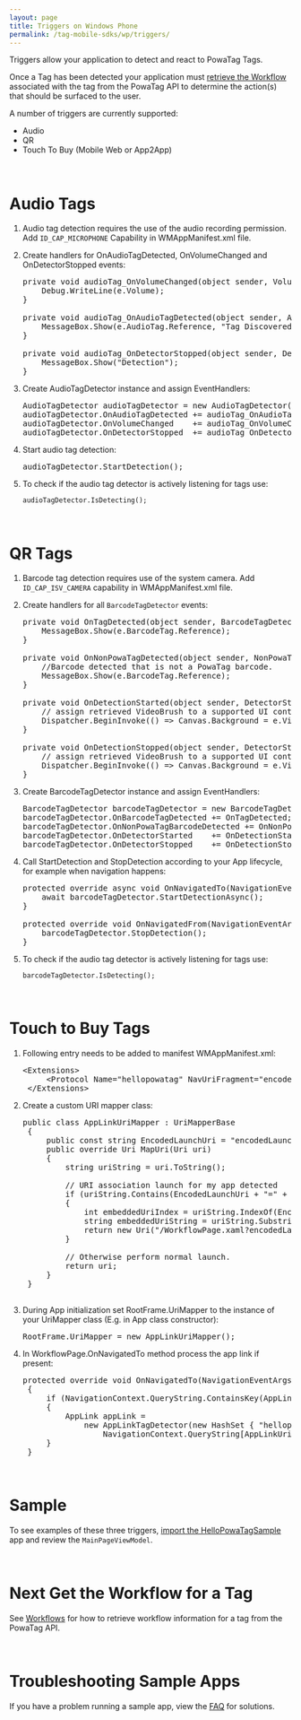 ```yaml
---
layout: page
title: Triggers on Windows Phone
permalink: /tag-mobile-sdks/wp/triggers/
---
```


Triggers allow your application to detect and react to PowaTag Tags.

Once a Tag has been detected your application must [retrieve the Workflow]({{site.baseurl}}/tag-mobile-sdks/wp/workflows/) associated with the tag from the PowaTag API to determine the action(s) that should be surfaced to the user.

A number of triggers are currently supported:

* Audio
* QR
* Touch To Buy (Mobile Web or App2App)

<br />

# Audio Tags

1. Audio tag detection requires the use of the audio recording permission. Add <code>ID_CAP_MICROPHONE</code> Capability in WMAppManifest.xml file.


2. Create handlers for OnAudioTagDetected, OnVolumeChanged and OnDetectorStopped events:

    <pre>private void audioTag_OnVolumeChanged(object sender, VolumeChangedEventArgs e) {
       Debug.WriteLine(e.Volume);
   }

   private void audioTag_OnAudioTagDetected(object sender, AudioTagDetectedEventArgs e) {
       MessageBox.Show(e.AudioTag.Reference, "Tag Discovered");
   }

   private void audioTag_OnDetectorStopped(object sender, DetectorStoppedEventArgs e) {
       MessageBox.Show("Detection");
   }</pre>

3. Create AudioTagDetector instance and assign EventHandlers:

    <pre>AudioTagDetector audioTagDetector = new AudioTagDetector();
   audioTagDetector.OnAudioTagDetected += audioTag_OnAudioTagDetected;
   audioTagDetector.OnVolumeChanged    += audioTag_OnVolumeChanged;
   audioTagDetector.OnDetectorStopped  += audioTag_OnDetectorStopped;</pre>

4. Start audio tag detection:

    <pre>audioTagDetector.StartDetection();</pre>

5. To check if the audio tag detector is actively listening for tags use:

	<code>audioTagDetector.IsDetecting();</code>

<br />


# QR Tags

1. Barcode tag detection requires use of the system camera. Add <code>ID_CAP_ISV_CAMERA</code> capability in WMAppManifest.xml file.

2. Create handlers for all <code>BarcodeTagDetector</code> events:

    <pre>private void OnTagDetected(object sender, BarcodeTagDetectedEventArgs e) {
       MessageBox.Show(e.BarcodeTag.Reference);
   }
   
   private void OnNonPowaTagDetected(object sender, NonPowaTagBarcodeDetectedEventArgs e) {
       //Barcode detected that is not a PowaTag barcode.
       MessageBox.Show(e.BarcodeTag.Reference);
   }
   
   private void OnDetectionStarted(object sender, DetectorStartedEventArgs e) {
       // assign retrieved VideoBrush to a supported UI control
       Dispatcher.BeginInvoke(() => Canvas.Background = e.VideoBrush);
   }
   
   private void OnDetectionStopped(object sender, DetectorStoppedEventArgs e) {
       // assign retrieved VideoBrush to a supported UI control
       Dispatcher.BeginInvoke(() => Canvas.Background = e.VideoBrush);
   }</pre>

3. Create BarcodeTagDetector instance and assign EventHandlers:

    <pre>BarcodeTagDetector barcodeTagDetector = new BarcodeTagDetector();
   barcodeTagDetector.OnBarcodeTagDetected += OnTagDetected;
   barcodeTagDetector.OnNonPowaTagBarcodeDetected += OnNonPowaTagDetected;
   barcodeTagDetector.OnDetectorStarted    += OnDetectionStarted;
   barcodeTagDetector.OnDetectorStopped    += OnDetectionStopped;</pre>

4. Call StartDetection and StopDetection according to your App lifecycle, for example when navigation happens:

    <pre>protected override async void OnNavigatedTo(NavigationEventArgs e) {
       await barcodeTagDetector.StartDetectionAsync();
   }

   protected override void OnNavigatedFrom(NavigationEventArgs e) {
       barcodeTagDetector.StopDetection();
   }</pre>
   
5. To check if the audio tag detector is actively listening for tags use:

	<code>barcodeTagDetector.IsDetecting();</code>

<br />

# Touch to Buy Tags

1. Following entry needs to be added to manifest WMAppManifest.xml:
    
	<pre>&lt;Extensions&gt;
		&lt;Protocol Name="hellopowatag" NavUriFragment="encodedLaunchUri=%s" TaskID="_default" /&gt;
	&lt;/Extensions&gt; </pre>
	
2. Create a custom URI mapper class:

	<pre>public class AppLinkUriMapper : UriMapperBase
	{
		public const string EncodedLaunchUri = "encodedLaunchUri";
		public override Uri MapUri(Uri uri)
		{
			string uriString = uri.ToString();
 
			// URI association launch for my app detected
			if (uriString.Contains(EncodedLaunchUri + "=" + "hellopowatag"))
			{
				int embeddedUriIndex = uriString.IndexOf(EncodedLaunchUri) + EncodedLaunchUri.Length + 1;
				string embeddedUriString = uriString.Substring(embeddedUriIndex);
				return new Uri("/WorkflowPage.xaml?encodedLaunchUri=" + embeddedUriString, UriKind.Relative);
			}
 
			// Otherwise perform normal launch.
			return uri;
		}
	}

3. During App initialization set RootFrame.UriMapper to the instance of your UriMapper class (E.g. in App class constructor):
	
	<pre>RootFrame.UriMapper = new AppLinkUriMapper();</pre>


4. In WorkflowPage.OnNavigatedTo method process the app link if present:

	<pre>protected override void OnNavigatedTo(NavigationEventArgs e)
	{
		if (NavigationContext.QueryString.ContainsKey(AppLinkUriMapper.EncodedLaunchUri))
		{
			AppLink appLink =
				new AppLinkTagDetector(new HashSet<string> { "hellopowatag" }).DetectAppLink(
					NavigationContext.QueryString[AppLinkUriMapper.EncodedLaunchUri]);
		}
	}</pre>

<br/>

# Sample

To see examples of these three triggers, [import the HelloPowaTagSample]({{site.baseurl}}/tag-mobile-sdks/wp/start/#importing-the-sample-app) app and review the <code>MainPageViewModel</code>.

<br />

# Next Get the Workflow for a Tag

See [Workflows]({{site.baseurl}}/tag-mobile-sdks/wp/workflows/) for how to retrieve workflow information for a tag from the PowaTag API.

<br />

# Troubleshooting Sample Apps

If you have a problem running a sample app, view the [FAQ]({{site.baseurl}}/tag-mobile-sdks/wp/faq/) for solutions.
